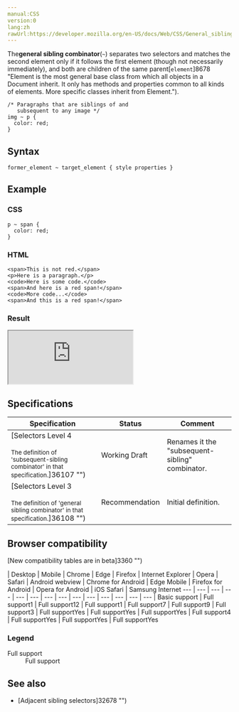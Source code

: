 ```yaml
---
manual:CSS
version:0
lang:zh
rawUrl:https://developer.mozilla.org/en-US/docs/Web/CSS/General_sibling_selectors
---
```







The**general sibling combinator**(`~`) separates two selectors and matches the second element only if it follows the first element (though not necessarily immediately), and both are children of the same parent[`element`]8678 "Element is the most general base class from which all objects in a Document inherit. It only has methods and properties common to all kinds of elements. More specific classes inherit from Element.").


```
/* Paragraphs that are siblings of and
   subsequent to any image */
img ~ p {
  color: red;
}
```

## Syntax<a name="Syntax"></a>

```
former_element ~ target_element { style properties }

```

## Example<a name="Example"></a>

### CSS<a name="CSS"></a>

```
p ~ span {
  color: red;
}
```

### HTML<a name="HTML"></a>

```
<span>This is not red.</span>
<p>Here is a paragraph.</p>
<code>Here is some code.</code>
<span>And here is a red span!</span>
<code>More code...</code>
<span>And this is a red span!</span>
```

### Result<a name="Result"></a>


<iframe src='https://mdn.mozillademos.org/en-US/docs/Web/CSS/General_sibling_selectors$samples/Example?revision=1321464' width='280' height='120'></iframe>



## Specifications<a name="Specifications"></a>

Specification | Status | Comment 
 ---  |  ---  |  ---  | 
[Selectors Level 4<br></br><small>The definition of &#39;subsequent-sibling combinator&#39; in that specification.</small>]36107 "") | Working Draft | Renames it the &quot;subsequent-sibling&quot; combinator. 
[Selectors Level 3<br></br><small>The definition of &#39;general sibling combinator&#39; in that specification.</small>]36108 "") | Recommendation | Initial definition. 


## Browser compatibility<a name="Browser_compatibility"></a>
[New compatibility tables are in beta<i></i>]3360 "")

 | <abbr>Desktop<i></i></abbr> | <abbr>Mobile<i></i></abbr> 
 | <abbr>Chrome<i></i></abbr> | <abbr>Edge<i></i></abbr> | <abbr>Firefox<i></i></abbr> | <abbr>Internet Explorer<i></i></abbr> | <abbr>Opera<i></i></abbr> | <abbr>Safari<i></i></abbr> | <abbr>Android webview<i></i></abbr> | <abbr>Chrome for Android<i></i></abbr> | <abbr>Edge Mobile<i></i></abbr> | <abbr>Firefox for Android<i></i></abbr> | <abbr>Opera for Android<i></i></abbr> | <abbr>iOS Safari<i></i></abbr> | <abbr>Samsung Internet<i></i></abbr> 
 ---  |  ---  |  ---  |  ---  |  ---  |  ---  |  ---  |  ---  |  ---  |  ---  |  ---  |  ---  |  ---  |  ---  | 
Basic support | <abbr>Full support</abbr>1 | <abbr>Full support</abbr>12 | <abbr>Full support</abbr>1 | <abbr>Full support</abbr>7 | <abbr>Full support</abbr>9 | <abbr>Full support</abbr>3 | <abbr>Full support</abbr>Yes | <abbr>Full support</abbr>Yes | <abbr>Full support</abbr>Yes | <abbr>Full support</abbr>4 | <abbr>Full support</abbr>Yes | <abbr>Full support</abbr>Yes | <abbr>Full support</abbr>Yes 


### Legend<a name="Legend"></a>
<dl><dt id=''><abbr>Full support</abbr></dt><dd>Full support</dd></dl>

## See also<a name="See_also"></a>

* [Adjacent sibling selectors]32678 "")



